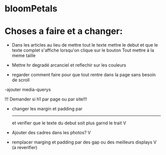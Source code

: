 # bloomPetals


# Choses a faire et a changer:



- Dans les articles au lieu de mettre tout le texte mettre le debut et que le texte complet s'affiche lorsqu'on clique sur le bouton
Tout mettre à la meme taille

- Mettre hr degradé arcanciel et reflechir sur les couleurs

- regarder comment faire pour que tout rentre dans la page sans besoin de scroll

-ajouter media-querys



!!! Demander si h1 par page ou par site!!!


- changer les margin et padding par <hr> et verifier que le texte du debut soit plus garnd le trait  V

- Ajouter des cadres dans les photos? V

- remplacer marging et padding par des gap ou des meilleurs displays V (a reverifier)